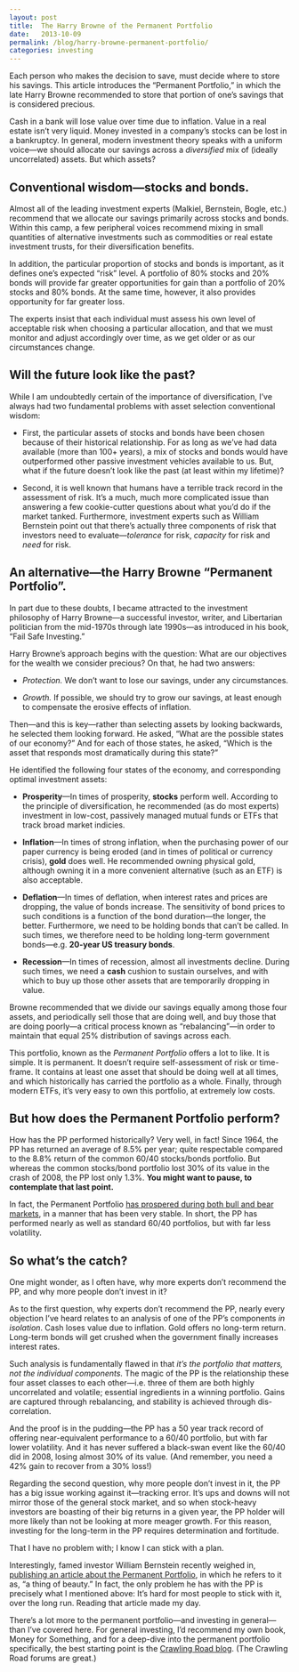 ```yaml
---
layout: post
title:  The Harry Browne of the Permanent Portfolio
date:   2013-10-09
permalink: /blog/harry-browne-permanent-portfolio/
categories: investing
---
```


Each person who makes the decision to save, must decide where to store his savings. This article introduces the “Permanent Portfolio,” in which the late Harry Browne recommended to store that portion of one’s savings that is considered precious.

Cash in a bank will lose value over time due to inflation. Value in a real estate isn’t very liquid. Money invested in a company’s stocks can be lost in a bankruptcy. In general, modern investment theory speaks with a uniform voice—we should allocate our savings across a *diversified* mix of (ideally uncorrelated) assets. But which assets?

## Conventional wisdom—stocks and bonds.

Almost all of the leading investment experts (Malkiel, Bernstein, Bogle, etc.) recommend that we allocate our savings primarily across stocks and bonds. Within this camp, a few peripheral voices recommend mixing in small quantities of alternative investments such as commodities or real estate investment trusts, for their diversification benefits.

In addition, the particular proportion of stocks and bonds is important, as it defines one’s expected “risk” level. A portfolio of 80% stocks and 20% bonds will provide far greater opportunities for gain than a portfolio of 20% stocks and 80% bonds. At the same time, however, it also provides opportunity for far greater loss.

The experts insist that each individual must assess his own level of acceptable risk when choosing a particular allocation, and that we must monitor and adjust accordingly over time, as we get older or as our circumstances change.

## Will the future look like the past?

While I am undoubtedly certain of the importance of diversification, I’ve always had two fundamental problems with asset selection conventional wisdom:

* First, the particular assets of stocks and bonds have been chosen because of their historical relationship. For as long as we’ve had data available (more than 100+ years), a mix of stocks and bonds would have outperformed other passive investment vehicles available to us. But, what if the future doesn’t look like the past (at least within my lifetime)?

* Second, it is well known that humans have a terrible track record in the assessment of risk. It’s a much, much more complicated issue than answering a few cookie-cutter questions about what you’d do if the market tanked. Furthermore, investment experts such as William Bernstein point out that there’s actually three components of risk that investors need to evaluate—*tolerance* for risk, *capacity* for risk and *need* for risk. 

## An alternative—the Harry Browne “Permanent Portfolio”.

In part due to these doubts, I became attracted to the investment philosophy of Harry Browne—a successful investor, writer, and Libertarian politician from the mid-1970s through late 1990s—as introduced in his book, “Fail Safe Investing.”

Harry Browne’s approach begins with the question: What are our objectives for the wealth we consider precious? On that, he had two answers:

* *Protection.* We don’t want to lose our savings, under any circumstances.

* *Growth.* If possible, we should try to grow our savings, at least enough to compensate the erosive effects of inflation.

Then—and this is key—rather than selecting assets by looking backwards, he selected them looking forward. He asked, “What are the possible states of our economy?” And for each of those states, he asked, “Which is the asset that responds most dramatically during this state?”

He identified the following four states of the economy, and corresponding optimal investment assets:

* **Prosperity**—In times of prosperity, **stocks** perform well. According to the principle of diversification, he recommended (as do most experts) investment in low-cost, passively managed mutual funds or ETFs that track broad market indicies.

* **Inflation**—In times of strong inflation, when the purchasing power of our paper currency is being eroded (and in times of political or currency crisis), **gold** does well. He recommended owning physical gold, although owning it in a more convenient alternative (such as an ETF) is also acceptable.

* **Deflation**—In times of deflation, when interest rates and prices are dropping, the value of bonds increase. The sensitivity of bond prices to such conditions is a function of the bond duration—the longer, the better. Furthermore, we need to be holding bonds that can’t be called. In such times, we therefore need to be holding long-term government bonds—e.g. **20-year US treasury bonds**.

* **Recession**—In times of recession, almost all investments decline. During such times, we need a **cash** cushion to sustain ourselves, and with which to buy up those other assets that are temporarily dropping in value.

Browne recommended that we divide our savings equally among those four assets, and periodically sell those that are doing well, and buy those that are doing poorly—a critical process known as “rebalancing”—in order to maintain that equal 25% distribution of savings across each.

This portfolio, known as the *Permanent Portfolio* offers a lot to like. It is simple. It is permanent. It doesn’t require self-assessment of risk or time-frame. It contains at least one asset that should be doing well at all times, and which historically has carried the portfolio as a whole. Finally, through modern ETFs, it’s very easy to own this portfolio, at extremely low costs.

## But how does the Permanent Portfolio perform?

How has the PP performed historically? Very well, in fact! Since 1964, the PP has returned an average of 8.5% per year; quite respectable compared to the 8.8% return of the common 60/40 stocks/bonds portfolio. But whereas the common stocks/bond portfolio lost 30% of its value in the crash of 2008, the PP lost only 1.3%. **You might want to pause, to contemplate that last point.**

In fact, the Permanent Portfolio [has prospered during both bull and bear markets](http://crawlingroad.com/blog/2008/12/22/permanent-portfolio-historical-returns/), in a manner that has been very stable. In short, the PP has performed nearly as well as standard 60/40 portfolios, but with far less volatility.

## So what’s the catch?

One might wonder, as I often have, why more experts don’t recommend the PP, and why more people don’t invest in it?

As to the first question, why experts don’t recommend the PP, nearly every objection I’ve heard relates to an analysis of one of the PP’s components *in isolation*. Cash loses value due to inflation. Gold offers no long-term return. Long-term bonds will get crushed when the government finally increases interest rates. 

Such analysis is fundamentally flawed in that *it’s the portfolio that matters, not the individual components.* The magic of the PP is the relationship these four asset classes to each other—i.e. three of them are both highly uncorrelated and volatile; essential ingredients in a winning portfolio. Gains are captured through rebalancing, and stability is achieved through dis-correlation. 

And the proof is in the pudding—the PP has a 50 year track record of offering near-equivalent performance to a 60/40 portfolio, but with far lower volatility. And it has never suffered a black-swan event like the 60/40 did in 2008, losing almost 30% of its value. (And remember, you need a 42% gain to recover from a 30% loss!)

Regarding the second question, why more people don’t invest in it, the PP has a big issue working against it—tracking error. It’s ups and downs will not mirror those of the general stock market, and so when stock-heavy investors are boasting of their big returns in a given year, the PP holder will more likely than not be looking at more meager growth. For this reason, investing for the long-term in the PP requires determination and fortitude.

That I have no problem with; I know I can stick with a plan.

Interestingly, famed investor William Bernstein recently weighed in, [publishing an article about the Permanent Portfolio](http://www.efficientfrontier.com/ef/0adhoc/harry.htm), in which he refers to it as, “a thing of beauty.” In fact, the only problem he has with the PP is precisely what I mentioned above: It’s hard for most people to stick with it, over the long run. Reading that article made my day.

There’s a lot more to the permanent portfolio—and investing in general—than I’ve covered here. For general investing, I’d recommend my own book, Money for Something, and for a deep-dive into the permanent portfolio specifically, the best starting point is the [Crawling Road blog](http://crawlingroad.com/blog/2008/12/13/a-permanent-portfolio/). (The Crawling Road forums are great.)
